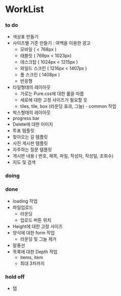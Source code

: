 # WorkList

### to do
* 색상표 만들기
* 사이즈별 기준 만들기 : 여백을 이용한 광고
    * 모바일 ( < 768px )
    * 태블릿 ( 769px < 1023px)
    * 데스크탑 ( 1024px < 1215px )
    * 와일드 스크린 ( 1216px < 1407px  )
    * 풀 스크린 ( 1408px )
    * 반응형
* 타일형태의 레이아웃
    * 가로는 Pure.css에 대한 룰을 따름
    * 세로에 대한 고정 사이즈가 필요할 듯
    * tiles, tile, box (라운딩 효과, 그늘) - common 작업
* 박스형태의 레이아웃 
* progress bar 
* Delete에 대한 이미지
* 투표 템플릿
* 찾아오는 길 템플릿
* 사진 게시판 템플릿
* 자주하는 질문 템플릿
* 게시판 내용 ( 번호, 제목, 파일, 작성자, 작성일, 조회수)
* 지도 및 검색

### doing  

### done
* loading 작업
* 파일업로드
    * 라운딩
    * 업로드 버튼 위치
* Height에 대한 고정 사이즈
* 양식에 대한 form 작업
    * 라운딩 및 그늘 제거 
* 말풍선
* 목록에 대한 Depth 작업
    * items, item
    * 최대 3차까지

### hold off
* 탭
